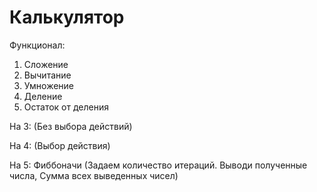 # Калькулятор
Функционал:
1. Сложение
2. Вычитание
3. Умножение
4. Деление
5. Остаток от деления

На 3: (Без выбора действий)

На 4: (Выбор действия)

На 5: Фиббоначи (Задаем количество итераций. Выводи полученные числа, Сумма всех выведенных чисел)
